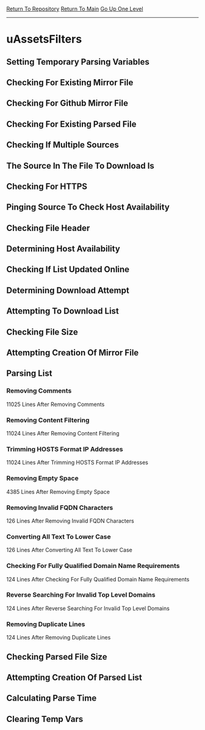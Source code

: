 [Return To Repository](https://github.com/deathbybandaid/piholeparser/)
[Return To Main](https://github.com/deathbybandaid/piholeparser/blob/master/RecentRunLogs/Mainlog.md)
[Go Up One Level](https://github.com/deathbybandaid/piholeparser/blob/master/RecentRunLogs/TopLevelScripts/30-Processing-External-Blacklists.md)
____________________________________
# uAssetsFilters
## Setting Temporary Parsing Variables
## Checking For Existing Mirror File
## Checking For Github Mirror File
## Checking For Existing Parsed File
## Checking If Multiple Sources
## The Source In The File To Download Is
## Checking For HTTPS
## Pinging Source To Check Host Availability
## Checking File Header
## Determining Host Availability
## Checking If List Updated Online
## Determining Download Attempt
## Attempting To Download List
## Checking File Size
## Attempting Creation Of Mirror File
## Parsing List
### Removing Comments
11025 Lines After Removing Comments
### Removing Content Filtering
11024 Lines After Removing Content Filtering
### Trimming HOSTS Format IP Addresses
11024 Lines After Trimming HOSTS Format IP Addresses
### Removing Empty Space
4385 Lines After Removing Empty Space
### Removing Invalid FQDN Characters
126 Lines After Removing Invalid FQDN Characters
### Converting All Text To Lower Case
126 Lines After Converting All Text To Lower Case
### Checking For Fully Qualified Domain Name Requirements
124 Lines After Checking For Fully Qualified Domain Name Requirements
### Reverse Searching For Invalid Top Level Domains
124 Lines After Reverse Searching For Invalid Top Level Domains
### Removing Duplicate Lines
124 Lines After Removing Duplicate Lines
## Checking Parsed File Size
## Attempting Creation Of Parsed List
## Calculating Parse Time
## Clearing Temp Vars
